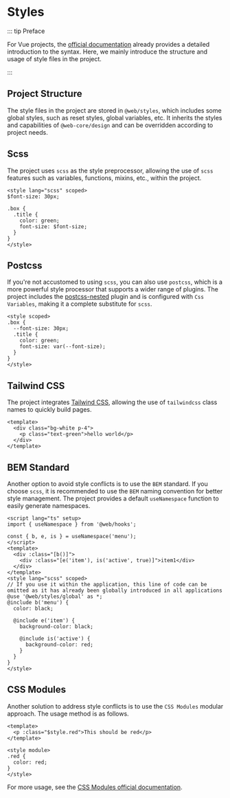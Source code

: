 # Styles

::: tip Preface

For Vue projects, the [official documentation](https://vuejs.org/api/sfc-css-features.html#deep-selectors) already provides a detailed introduction to the syntax. Here, we mainly introduce the structure and usage of style files in the project.

:::

## Project Structure

The style files in the project are stored in `@web/styles`, which includes some global styles, such as reset styles, global variables, etc. It inherits the styles and capabilities of `@web-core/design` and can be overridden according to project needs.

## Scss

The project uses `scss` as the style preprocessor, allowing the use of `scss` features such as variables, functions, mixins, etc., within the project.

```vue
<style lang="scss" scoped>
$font-size: 30px;

.box {
  .title {
    color: green;
    font-size: $font-size;
  }
}
</style>
```

## Postcss

If you're not accustomed to using `scss`, you can also use `postcss`, which is a more powerful style processor that supports a wider range of plugins. The project includes the [postcss-nested](https://github.com/postcss/postcss-nested) plugin and is configured with `Css Variables`, making it a complete substitute for `scss`.

```vue
<style scoped>
.box {
  --font-size: 30px;
  .title {
    color: green;
    font-size: var(--font-size);
  }
}
</style>
```

## Tailwind CSS

The project integrates [Tailwind CSS](https://tailwindcss.com/), allowing the use of `tailwindcss` class names to quickly build pages.

```vue
<template>
  <div class="bg-white p-4">
    <p class="text-green">hello world</p>
  </div>
</template>
```

## BEM Standard

Another option to avoid style conflicts is to use the `BEM` standard. If you choose `scss`, it is recommended to use the `BEM` naming convention for better style management. The project provides a default `useNamespace` function to easily generate namespaces.

```vue
<script lang="ts" setup>
import { useNamespace } from '@web/hooks';

const { b, e, is } = useNamespace('menu');
</script>
<template>
  <div :class="[b()]">
    <div :class="[e('item'), is('active', true)]">item1</div>
  </div>
</template>
<style lang="scss" scoped>
// If you use it within the application, this line of code can be omitted as it has already been globally introduced in all applications
@use '@web/styles/global' as *;
@include b('menu') {
  color: black;

  @include e('item') {
    background-color: black;

    @include is('active') {
      background-color: red;
    }
  }
}
</style>
```

## CSS Modules

Another solution to address style conflicts is to use the `CSS Modules` modular approach. The usage method is as follows.

```vue
<template>
  <p :class="$style.red">This should be red</p>
</template>

<style module>
.red {
  color: red;
}
</style>
```

For more usage, see the [CSS Modules official documentation](https://vuejs.org/api/sfc-css-features.html#css-modules).
